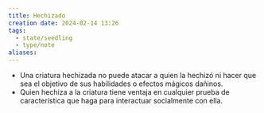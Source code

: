```yaml
---
title: Hechizado
creation date: 2024-02-14 13:26
tags:
  - state/seedling
  - type/note
aliases:
---
```


- Una criatura hechizada no puede atacar a quien la hechizó ni hacer que sea el objetivo de sus habilidades o efectos mágicos dañinos.
- Quien hechiza a la criatura tiene ventaja en cualquier prueba de característica que haga para interactuar socialmente con ella.
